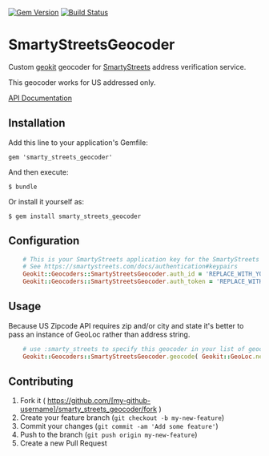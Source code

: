 [![Gem Version](https://badge.fury.io/rb/smarty_streets_geocoder.svg)](https://badge.fury.io/rb/smarty_streets_geocoder)
[![Build Status](https://travis-ci.org/srozum/smarty_streets_geocoder.svg?branch=master)](https://travis-ci.org/srozum/smarty_streets_geocoder)

# SmartyStreetsGeocoder

Custom [geokit](https://github.com/geokit/geokit) geocoder for [SmartyStreets](https://smartystreets.com) address verification service.

This geocoder works for US addressed only.

[API Documentation](https://smartystreets.com/docs/us-zipcode-api)

## Installation

Add this line to your application's Gemfile:

    gem 'smarty_streets_geocoder'

And then execute:

    $ bundle

Or install it yourself as:

    $ gem install smarty_streets_geocoder

## Configuration


```ruby
    # This is your SmartyStreets application key for the SmartyStreets Geocoder.
    # See https://smartystreets.com/docs/authentication#keypairs
    Geokit::Geocoders::SmartyStreetsGeocoder.auth_id = 'REPLACE_WITH_YOUR_KEY'
    Geokit::Geocoders::SmartyStreetsGeocoder.auth_token = 'REPLACE_WITH_YOUR_CODE'
```


## Usage

Because US Zipcode API requires zip and/or city and state it's better to pass an instance of GeoLoc rather than address string.

```ruby
    # use :smarty_streets to specify this geocoder in your list of geocoders.
    Geokit::Geocoders::SmartyStreetsGeocoder.geocode( Geokit::GeoLoc.new(city: "Sunnyvale", state: "CA", country_code: "US") )
```

## Contributing

1. Fork it ( https://github.com/[my-github-username]/smarty_streets_geocoder/fork )
2. Create your feature branch (`git checkout -b my-new-feature`)
3. Commit your changes (`git commit -am 'Add some feature'`)
4. Push to the branch (`git push origin my-new-feature`)
5. Create a new Pull Request
